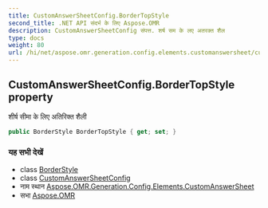 ```yaml
---
title: CustomAnswerSheetConfig.BorderTopStyle
second_title: .NET API संदर्भ के लिए Aspose.OMR
description: CustomAnswerSheetConfig संपत्त. शर्ष सम के लए अतरक्त शैल
type: docs
weight: 80
url: /hi/net/aspose.omr.generation.config.elements.customanswersheet/customanswersheetconfig/bordertopstyle/
---
```

## CustomAnswerSheetConfig.BorderTopStyle property

शीर्ष सीमा के लिए अतिरिक्त शैली

```csharp
public BorderStyle BorderTopStyle { get; set; }
```

### यह सभी देखें

* class [BorderStyle](../../../aspose.omr.generation.config/borderstyle/)
* class [CustomAnswerSheetConfig](../)
* नाम स्थान [Aspose.OMR.Generation.Config.Elements.CustomAnswerSheet](../../customanswersheetconfig/)
* सभा [Aspose.OMR](../../../)


